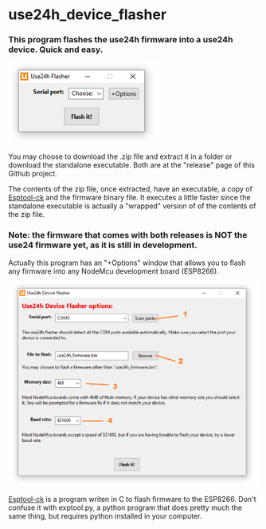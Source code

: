 # use24h_device_flasher

### This program flashes the use24h firmware into a use24h device. Quick and easy.

<img src="https://github.com/Ungaretti/Gui-for-esptool-ck/blob/master/assets/Screenshot.PNG">

You may choose to download the .zip file and extract it in a folder or download the standalone executable. Both are at the "release" page of this Github project.

The contents of the zip file, once extracted, have an executable, a copy of [Esptool-ck](https://github.com/igrr/esptool-ck) and the firmware binary file. It executes a little faster since the standalone executable is actually a "wrapped" version of of the contents of the zip file.

### Note: the firmware that comes with both releases is NOT the use24 firmware yet, as it is still in development.

Actually this program has an "+Options" window that allows you to flash any firmware into any NodeMcu development board (ESP8266).

<img src="https://github.com/Ungaretti/Gui-for-esptool-ck/blob/master/assets/Screenshot2.png">

[Esptool-ck](https://github.com/igrr/esptool-ck) is a program writen in C to flash firmware to the ESP8266. Don't confuse it with exptool.py, a python program that does pretty much the same thing, but requires python installed in your computer.
